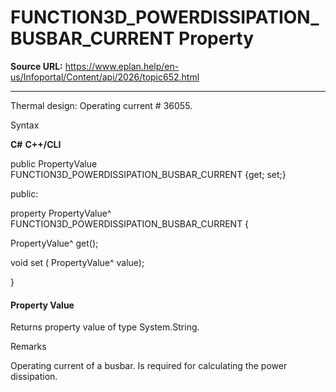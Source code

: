 # FUNCTION3D_POWERDISSIPATION_BUSBAR_CURRENT Property

**Source URL:** https://www.eplan.help/en-us/Infoportal/Content/api/2026/topic652.html

---

Thermal design: Operating current # 36055.

Syntax

**C#**
**C++/CLI**


public PropertyValue FUNCTION3D_POWERDISSIPATION_BUSBAR_CURRENT {get; set;}

public:

property PropertyValue^ FUNCTION3D_POWERDISSIPATION_BUSBAR_CURRENT {

   PropertyValue^ get();

   void set (    PropertyValue^ value);

}


#### Property Value

Returns property value of type System.String.

Remarks

Operating current of a busbar. Is required for calculating the power dissipation.
